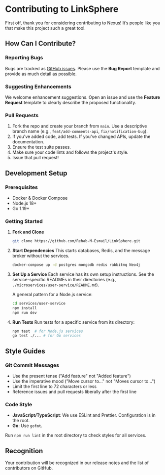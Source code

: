 # Contributing to LinkSphere

First off, thank you for considering contributing to Nexus! It’s people like you that make this project such a great tool.

## How Can I Contribute?

### Reporting Bugs
Bugs are tracked as [GitHub issues](https://github.com/Rehab-M-Esmail/LinkSphere/issues). Please use the **Bug Report** template and provide as much detail as possible.

### Suggesting Enhancements
We welcome enhancement suggestions. Open an issue and use the **Feature Request** template to clearly describe the proposed functionality.

### Pull Requests
1.  Fork the repo and create your branch from `main`. Use a descriptive branch name (e.g., `feat/add-comments-api`, `fix/notification-bug`).
2.  If you've added code, add tests. If you've changed APIs, update the documentation.
3.  Ensure the test suite passes.
4.  Make sure your code lints and follows the project's style.
5.  Issue that pull request!

## Development Setup

### Prerequisites
- Docker & Docker Compose
- Node.js 18+
- Go 1.19+

### Getting Started
1.  **Fork and Clone**
    ```bash
    git clone https://github.com/Rehab-M-Esmail/LinkSphere.git
    ```

2.  **Start Dependencies**
    This starts databases, Redis, and the message broker without the services.
    ```bash
    docker-compose up -d postgres mongodb redis rabbitmq Neo4j
    ```

3.  **Set Up a Service**
    Each service has its own setup instructions. See the service-specific READMEs in their directories (e.g., `./microservices/user-service/README.md`).

    A general pattern for a Node.js service:
    ```bash
    cd services/user-service
    npm install
    npm run dev
    ```

4.  **Run Tests**
    Run tests for a specific service from its directory:
    ```bash
    npm test  # for Node.js services
    go test ./... # for Go services
    ```

## Style Guides

### Git Commit Messages
*   Use the present tense ("Add feature" not "Added feature")
*   Use the imperative mood ("Move cursor to..." not "Moves cursor to...")
*   Limit the first line to 72 characters or less
*   Reference issues and pull requests liberally after the first line

### Code Style
*   **JavaScript/TypeScript**: We use ESLint and Prettier. Configuration is in the root.
*   **Go**: Use `gofmt`.

Run `npm run lint` in the root directory to check styles for all services.

## Recognition
Your contribution will be recognized in our release notes and the list of contributors on GitHub.
